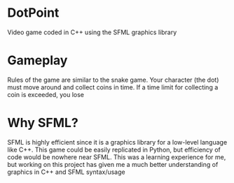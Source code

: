 # DotPoint

Video game coded in C++ using the SFML graphics library

# Gameplay
Rules of the game are similar to the snake game. Your character (the dot) must move around and collect coins in time. If a time limit for collecting a coin is exceeded, you lose

# Why SFML?
SFML is highly efficient since it is a graphics library for a low-level language like C++. This game could be easily replicated in Python, but efficiency of code would be nowhere near SFML. This was a learning experience for me, but working on this project has given me a much better understanding of graphics in C++ and SFML syntax/usage
